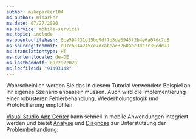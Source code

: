 ```yaml
---
author: mikeparker104
ms.author: miparker
ms.date: 07/27/2020
ms.service: mobile-services
ms.topic: include
ms.openlocfilehash: 0ca594f31d15bd9df7b5da694572b4e6a07dc7d8
ms.sourcegitcommit: e97cb81a245ce7dcabeac3260abc3db7c30edd79
ms.translationtype: HT
ms.contentlocale: de-DE
ms.lasthandoff: 09/29/2020
ms.locfileid: "91493148"
---
```

Wahrscheinlich werden Sie das in diesem Tutorial verwendete Beispiel an Ihr eigenes Szenario anpassen müssen. Auch wird die Implementierung einer robusteren Fehlerbehandlung, Wiederholungslogik und Protokollierung empfohlen. 

[Visual Studio App Center](https://appcenter.ms) kann schnell in mobile Anwendungen integriert werden und bietet [Analyse](/appcenter/analytics) und [Diagnose](/appcenter/diagnostics/) zur Unterstützung der Problembehandlung.